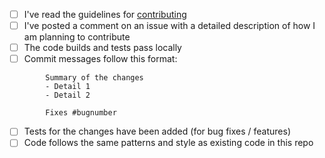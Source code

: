 <!--
Please check whether the PR fulfills these requirements
-->

- [ ] I've read the guidelines for [contributing](CONTRIBUTING.md)
- [ ] I've posted a comment on an issue with a detailed description of how I am planning to contribute
- [ ] The code builds and tests pass locally
- [ ] Commit messages follow this format:
```
        Summary of the changes
        - Detail 1
        - Detail 2

        Fixes #bugnumber
```
- [ ] Tests for the changes have been added (for bug fixes / features)
- [ ] Code follows the same patterns and style as existing code in this repo

